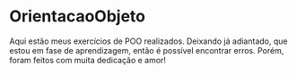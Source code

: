 # OrientacaoObjeto 
Aqui estão meus exercícios de POO realizados. Deixando já adiantado, que estou em fase de aprendizagem, então é possível encontrar erros. Porém, foram feitos com muita dedicação e amor!
